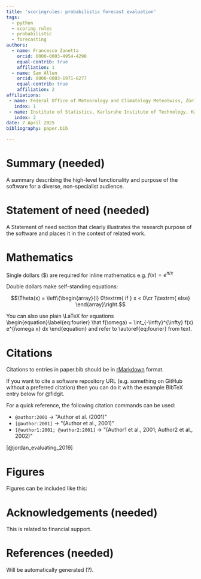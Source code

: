 ```yaml
---
title: 'scoringrules: probabilistic forecast evaluation'
tags:
  - python
  - scoring rules
  - probabilistic
  - forecasting
authors:
  - name: Francesco Zanetta
    orcid: 0000-0003-4954-4298
    equal-contrib: true
    affiliation: 1
  - name: Sam Allen
    orcid: 0000-0003-1971-8277
    equal-contrib: true
    affiliation: 2
affiliations:
 - name: Federal Office of Meteorology and Climatology MeteoSwiss, Zürich, Switzerland
   index: 1
 - name: Institute of Statistics, Karlsruhe Institute of Technology, Karlsruhe, Germany
   index: 2
date: 7 April 2025
bibliography: paper.bib

---
```


# Summary (needed)

A summary describing the high-level functionality and purpose of the software for a diverse, non-specialist audience.

# Statement of need (needed)

A Statement of need section that clearly illustrates the research purpose of the software and places it in the context of related work.

# Mathematics

Single dollars ($) are required for inline mathematics e.g. $f(x) = e^{\pi/x}$

Double dollars make self-standing equations:

$$\Theta(x) = \left\{\begin{array}{l}
0\textrm{ if } x < 0\cr
1\textrm{ else}
\end{array}\right.$$

You can also use plain \LaTeX for equations
\begin{equation}\label{eq:fourier}
\hat f(\omega) = \int_{-\infty}^{\infty} f(x) e^{i\omega x} dx
\end{equation}
and refer to \autoref{eq:fourier} from text.

# Citations

Citations to entries in paper.bib should be in
[rMarkdown](http://rmarkdown.rstudio.com/authoring_bibliographies_and_citations.html)
format.

If you want to cite a software repository URL (e.g. something on GitHub without a preferred
citation) then you can do it with the example BibTeX entry below for @fidgit.

For a quick reference, the following citation commands can be used:
- `@author:2001`  ->  "Author et al. (2001)"
- `[@author:2001]` -> "(Author et al., 2001)"
- `[@author1:2001; @author2:2001]` -> "(Author1 et al., 2001; Author2 et al., 2002)"

[@jordan_evaluating_2019]

# Figures

Figures can be included like this:
<!-- ![Caption for example figure.\label{fig:example}](figure.png) -->
<!-- and referenced from text using \autoref{fig:example}. -->

<!-- Figure sizes can be customized by adding an optional second parameter: -->
<!-- ![Caption for example figure.](figure.png){ width=20% } -->

# Acknowledgements (needed)

This is related to financial support.

# References (needed)
Will be automatically generated (?).
